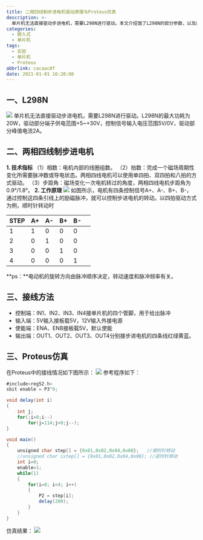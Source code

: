 ```yaml
---
title: 二相四线制步进电机驱动原理与Proteus仿真
description: >-
  单片机无法直接驱动步进电机，需要L298N进行驱动。本文介绍饿了L298N的部分参数，以及两相四线制步进电机的驱动原理和驱动方法。并根据给出的驱动原理在Proteus中进行了仿真实验
categories:
  - 嵌入式
  - 单片机
tags:
  - 实验
  - 单片机
  - Proteus
abbrlink: cacaac0f
date: 2021-01-01 16:28:08
---
```


## 一、L298N
![](https://img.mahaofei.com/img/202112231031103-step-motor-1.png)
	单片机无法直接驱动步进电机，需要L298N进行驱动。L298N的最大功耗为20W，驱动部分端子供电范围+5~+30V，控制信号输入电压范围5V/0V，驱动部分峰值电流2A。

## 二、两相四线制步进电机
**1. 技术指标**
（1）相数：电机内部的线圈组数。
（2）拍数：完成一个磁场周期性变化所需要脉冲数或导电状态。两相四线电机可以使用单四拍、双四拍和八拍的方式驱动。
（3）步距角：磁场变化一次电机转过的角度，两相四线电机步距角为0.9°/1.8°。
**2. 工作原理**
![](https://img.mahaofei.com/img/202112231032895-step-motor-2.png)
	如图所示，电机有四条控制信号A+、A-、B+、B-，通过控制这四条引线上的励磁脉冲，就可以控制步进电机的转动。以四拍驱动方式为例，顺时针转动时

| STEP | A+   | A-   | B+   | B-   |      |
| ---- | ---- | ---- | ---- | ---- | ---- |
| 1    | 1    | 0    | 0    | 0    |      |
| 2    | 0    | 1    | 0    | 0    |      |
| 3    | 0    | 0    | 1    | 0    |      |
| 4    | 0    | 0    | 0    | 1    |      |
**ps：**电动机的旋转方向由脉冲顺序决定，转动速度和脉冲频率有关。
## 三、接线方法
* 控制端：IN1、IN2、IN3、IN4接单片机的四个管脚，用于给出脉冲
* 输入端：5V输入接板载5V，12V输入外接电源
* 使能端：ENA、ENB接板载5V，默认使能
* 输出端：OUT1、OUT2、OUT3、OUT4分别接步进电机的四条线红绿黄蓝。
## 三、Proteus仿真
在Proteus中的接线情况如下图所示：
![](https://img.mahaofei.com/img/202112231032155-step-motor-3.png)
参考程序如下：

```java
#include<reg52.h>
sbit enable = P3^0;

void delay(int i)
{
	int j;
	for(;i>0;i--)
		for(j=114;j>0;j--);
}

void main()
{
	unsigned char step[] = {0x01,0x02,0x04,0x08};	//顺时针转动
	//unsigned char istep[] = {0x01,0x02,0x04,0x08}; //逆时针转动
	int i=0;
	enable=1;
	while(1)
	{
		for(i=0; i<4; i++)
		{
			P2 = step[i];
			delay(200);
		}
	}
}
```
仿真结果：
![](https://img.mahaofei.com/img/202112231033161-step-motor-4.png)